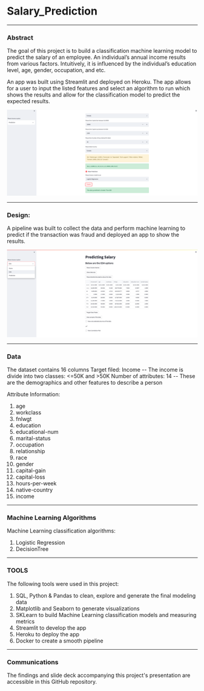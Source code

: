 # Salary_Prediction

---

### Abstract


The goal of this project is to build a classification machine learning model to predict the salary of an employee. An individual’s annual income results from various factors. Intuitively, it is influenced by the individual’s education level, age, gender, occupation, and etc.

An app was built using Streamlit and deployed on Heroku. The app allows for a user to input the listed features and select an algorithm to run which shows the results and allow for the classification model to predict the expected results. 





![alt text](salaryPrediction.png)


---



### Design:


 A pipeline was built to collect the data and perform machine learning to predict if the transaction was fraud and deployed an app to show the results. 

![alt text](salaryEDA.png)


---



### Data


The dataset contains 16 columns
Target filed: Income
-- The income is divide into two classes: <=50K and >50K
Number of attributes: 14
-- These are the demographics and other features to describe a person

Attribute Information:

1. age                
2. workclass          
3. fnlwgt             
4. education          
5. educational-num    
6. marital-status     
7. occupation         
8. relationship       
9. race               
10. gender             
11. capital-gain       
12. capital-loss       
13. hours-per-week     
14. native-country     
15. income             



---


### Machine Learning Algorithms


Machine Learning classification algorithms:
1.	Logistic Regression
2.	DecisionTree






---



### **TOOLS**

The following tools were used in this project:
1.	SQL, Python & Pandas to clean, explore and generate the final modeling data
2.	Matplotlib and Seaborn to generate visualizations
3.	SKLearn to build Machine Learning classification models and measuring metrics
4.	Streamlit to develop the app
5.	Heroku to deploy the app
6.	Docker to create a smooth pipeline


---

### Communications


The findings and slide deck accompanying this project's presentation are accessible in this GitHub repository.




